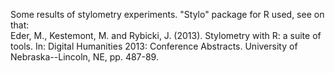Some results of stylometry experiments. "Stylo" package for R used, see on that:  
Eder, M., Kestemont, M. and Rybicki, J. (2013). Stylometry with R: a suite of tools. In: Digital Humanities 2013: Conference Abstracts. University of Nebraska--Lincoln, NE, pp. 487-89.
